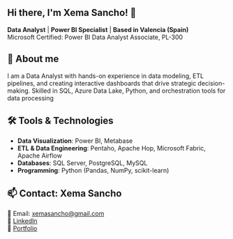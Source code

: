 ## Hi there, I'm Xema Sancho! 👋
**Data Analyst** | **Power BI Specialist** | **Based in Valencia (Spain)**\
Microsoft Certified: Power BI Data Analyst Associate, PL-300


## 🚀 About me
I am a Data Analyst with hands-on experience in data modeling, ETL pipelines, and creating interactive dashboards that drive strategic decision-making. Skilled in SQL, Azure Data Lake, Python, and orchestration tools for data processing



## 🛠 Tools & Technologies
- **Data Visualization**: Power BI, Metabase  
- **ETL & Data Engineering**: Pentaho, Apache Hop, Microsoft Fabric, Apache Airflow  
- **Databases**: SQL Server, PostgreSQL, MySQL  
- **Programming**: Python (Pandas, NumPy, scikit-learn)



## 📫 Contact: Xema Sancho
📧 Email: xemasancho@gmail.com  
🔗 [LinkedIn](https://www.linkedin.com/in/jose-maria-sancho-navarro/)  
🔗 [Portfolio](https://linktr.ee/xemasancho)  

<!--
**s-xema/s-xema** is a ✨ _special_ ✨ repository because its `README.md` (this file) appears on your GitHub profile.

Here are some ideas to get you started:

- 🔭 I’m currently working on ...
- 🌱 I’m currently learning ...
- 👯 I’m looking to collaborate on ...
- 🤔 I’m looking for help with ...
- 💬 Ask me about ...
- 📫 How to reach me: ...
- 😄 Pronouns: ...
- ⚡ Fun fact: ...
-->
